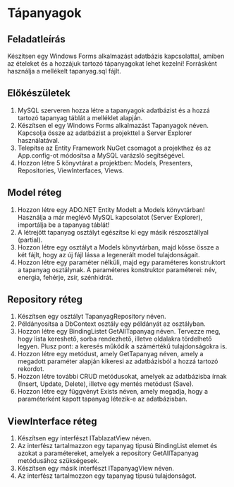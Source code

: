 # Tápanyagok

## Feladatleírás
Készítsen egy Windows Forms alkalmazást adatbázis kapcsolattal, amiben az ételeket
és a hozzájuk tartozó tápanyagokat lehet kezelni! Forrásként használja a mellékelt
tapanyag.sql fájlt.

## Előkészületek
1. MySQL szerveren hozza létre a tapanyagok adatbázist és a hozzá tartozó
tapanyag táblát a melléklet alapján.
2. Készítsen el egy Windows Forms alkalmazást Tapanyagok néven. Kapcsolja
össze az adatbázist a projekttel a Server Explorer használatával.
3. Telepítse az Entity Framework NuGet csomagot a projekthez és az App.config-ot
módosítsa a MySQL varázsló segítségével.
4. Hozzon létre 5 könyvtárat a projektben: Models, Presenters, Repositories,
ViewInterfaces, Views.

## Model réteg
1. Hozzon létre egy ADO.NET Entity Modelt a Models könyvtárban! Használja a már
meglévő MySQL kapcsolatot (Server Explorer), importálja be a tapanyag táblát!
2. A létrejött tapanyag osztályt egészítse ki egy másik részosztállyal (partial).
3. Hozzon létre egy osztályt a Models könyvtárban, majd kösse össze a két fájlt,
hogy az új fájl lássa a legenerált model tulajdonságait.
4. Hozzon létre egy paraméter nélküli, majd egy paraméteres konstruktort a
tapanyag osztálynak. A paraméteres konstruktor paraméterei: név, energia,
fehérje, zsír, szénhidrát.

## Repository réteg
1. Készítsen egy osztályt TapanyagRepository néven.
2. Példányosítsa a DbContext osztály egy példányát az osztályban.
3. Hozzon létre egy BindingListet GetAllTapanyag néven. Tervezze meg, hogy lista
kereshető, sorba rendezhető, illetve oldalakra tördelhető legyen.
Plusz pont: a keresés működik a számértékű tulajdonságokra is.
4. Hozzon létre egy metódust, amely GetTapanyag néven, amely a megadott
paraméter alapján kikeresi az adatbázisból a hozzá tartozó rekordot.
5. Hozzon létre további CRUD metódusokat, amelyek az adatbázisba írnak (Insert,
Update, Delete), illetve egy mentés metódust (Save).
6. Hozzon létre egy függvényt Exists néven, amely megadja, hogy a paraméterként
kapott tapanyag létezik-e az adatbázisban.

## ViewInterface réteg
1. Készítsen egy interfészt ITablazatView néven.
2. Az interfész tartalmazzon egy tapanyag tipusú BindingList elemet és azokat a
paramétereket, amelyek a repository GetAllTapanyag metódusához szükségesek.
3. Készítsen egy másik interfészt ITapanyagView néven.
4. Az interfész tartalmozzon egy tapanyag típusú tulajdonságot.
